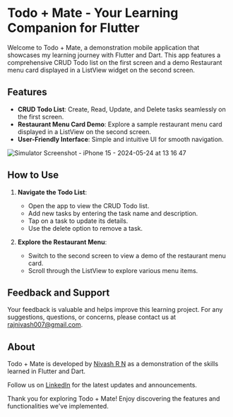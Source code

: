 # Todo + Mate - Your Learning Companion for Flutter

Welcome to Todo + Mate, a demonstration mobile application that showcases my learning journey with Flutter and Dart. This app features a comprehensive CRUD Todo list on the first screen and a demo Restaurant menu card displayed in a ListView widget on the second screen.

## Features

- **CRUD Todo List**: Create, Read, Update, and Delete tasks seamlessly on the first screen.
- **Restaurant Menu Card Demo**: Explore a sample restaurant menu card displayed in a ListView on the second screen.
- **User-Friendly Interface**: Simple and intuitive UI for smooth navigation.

![Simulator Screenshot - iPhone 15 - 2024-05-24 at 13 16 47](https://github.com/RNNivash/todo_menu/assets/90308206/0a31f1c6-96d3-46f5-9d92-8caae1c111cd)

## How to Use

1. **Navigate the Todo List**: 
   - Open the app to view the CRUD Todo list.
   - Add new tasks by entering the task name and description.
   - Tap on a task to update its details.
   - Use the delete option to remove a task.

2. **Explore the Restaurant Menu**: 
   - Switch to the second screen to view a demo of the restaurant menu card.
   - Scroll through the ListView to explore various menu items.

## Feedback and Support

Your feedback is valuable and helps improve this learning project. For any suggestions, questions, or concerns, please contact us at [rajnivash007@gmail.com](mailto:rajnivash007@gmail.com).

## About

Todo + Mate is developed by [Nivash R N](https://github.com/RNNivash) as a demonstration of the skills learned in Flutter and Dart.

Follow us on [LinkedIn](https://www.linkedin.com/in/nivash-r-n-sns/) for the latest updates and announcements.

Thank you for exploring Todo + Mate! Enjoy discovering the features and functionalities we've implemented.
